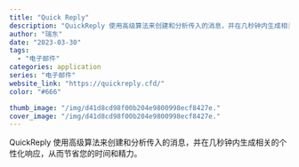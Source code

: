 ```yaml
---
title: "Quick Reply"
description: "QuickReply 使用高级算法来创建和分析传入的消息，并在几秒钟内生成相关的个性化响应，从而节省您的时间和精力。"
author: "瑞东"
date: "2023-03-30"
tags:
  - "电子邮件"
categories: application
series: "电子邮件"
website_link: "https://quickreply.cfd/"
color: "#666"

thumb_image: "/img/d41d8cd98f00b204e9800998ecf8427e."
cover_image: "/img/d41d8cd98f00b204e9800998ecf8427e."
---
```


QuickReply 使用高级算法来创建和分析传入的消息，并在几秒钟内生成相关的个性化响应，从而节省您的时间和精力。